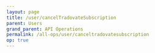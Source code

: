 ```yaml
---
layout: page
title: /user/cancelTradovateSubscription
parent: Users
grand_parent: API Operations
permalink: /all-ops/user/canceltradovatesubscription
op: true
---
```


<script>
    window.addEventListener('load', () => {
        const TDV = Symbol.for('tdv-docs');
        const SiteStorage = window[TDV].SiteStorage;

        window[TDV].defineTryit({
            name: 'CancelTradovateSubscription',
            endpoint: '/user/cancelTradovateSubscription',
            method: 'POST',
            params: {
                tradovateSubscriptionId: 0,
                '// cancelReason': 'User initiated cancellation.',
                '// expire': true
            }
        });

        window[TDV].buildCallouts(
            window[TDV].buildCallouts.defaultAuthWarning,
            window[TDV].buildCallouts.defaultVendorWarning,
        );
    });

</script>
